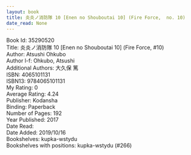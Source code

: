 ```yaml
---
layout: book
title: 炎炎ノ消防隊 10 [Enen no Shouboutai 10] (Fire Force,  no. 10)
date_read: None
---
```


Book Id: 35290520<br />
Title: 炎炎ノ消防隊 10 [Enen no Shouboutai 10] (Fire Force, #10)<br />
Author: Atsushi Ohkubo<br />
Author l-f: Ohkubo, Atsushi<br />
Additional Authors: 大久保 篤<br />
ISBN: 4065101131<br />
ISBN13: 9784065101131<br />
My Rating: 0<br />
Average Rating: 4.24<br />
Publisher: Kodansha<br />
Binding: Paperback<br />
Number of Pages: 192<br />
Year Published: 2017<br />
Date Read: <br />
Date Added: 2019/10/16<br />
Bookshelves: kupka-wstydu<br />
Bookshelves with positions: kupka-wstydu (#266)<br />

